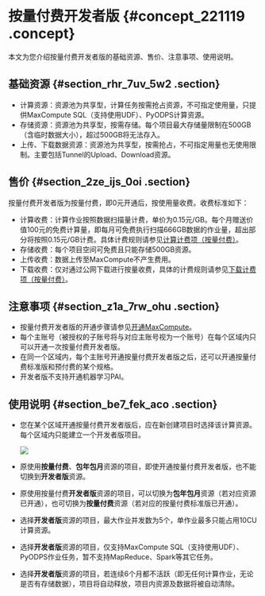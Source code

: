 # 按量付费开发者版 {#concept_221119 .concept}

本文为您介绍按量付费开发者版的基础资源、售价、注意事项、使用说明。

## 基础资源 {#section_rhr_7uv_5w2 .section}

-   计算资源：资源池为共享型，计算任务按需抢占资源，不可指定使用量，只提供MaxCompute SQL（支持使用UDF）、PyODPS计算资源。
-   存储资源：资源池为共享型，按需存储。每个项目最大存储量限制在500GB（含临时数据大小），超过500GB将无法存入。
-   上传、下载数据资源：资源池为共享型，按需抢占，不可指定用量也无使用限制。主要包括Tunnel的Upload、Download资源。

## 售价 {#section_2ze_ijs_0oi .section}

按量付费开发者版为按量付费，即0元开通后，按使用量收费。收费标准如下：

-   计算收费：计算作业按照数据扫描量计费，单价为0.15元/GB。每个月赠送价值100元的免费计算量，即每月可免费执行扫描666GB数据的作业量，超出部分将按照0.15元/GB计费。具体计费规则请参见[计算计费项（按量付费）](../../../../cn.zh-CN/产品定价/计算计费项（按量付费）.md#)。
-   存储收费：每个项目空间可免费且只能存储500GB资源。
-   上传收费：数据上传至MaxCompute不产生费用。
-   下载收费：仅对通过公网下载进行按量收费，具体的计费规则请参见[下载计费项（按量付费）](../../../../cn.zh-CN/产品定价/下载计费项（按量付费）.md#)。

## 注意事项 {#section_z1a_7rw_ohu .section}

-   按量付费开发者版的开通步骤请参见[开通MaxCompute](../../../../cn.zh-CN/准备工作/开通MaxCompute.md#)。
-   每个主账号（被授权的子账号将与对应主账号视为一个账号）在每个区域内只可以开通一次按量付费开发者版。
-   在同一个区域内，每个主账号开通按量付费开发者版之后，还可以开通按量付费标准版和预付费的某个规格。
-   开发者版不支持开通机器学习PAI。

## 使用说明 {#section_be7_fek_aco .section}

-   您在某个区域开通按量付费开发者版后，应在新创建项目时选择该计算资源。每个区域内只能建立一个开发者版项目。

    ![](http://static-aliyun-doc.oss-cn-hangzhou.aliyuncs.com/assets/img/188521/156023237645750_zh-CN.png)

-   原使用**按量付费**、**包年包月**资源的项目，即使开通按量付费开发者版，也不能切换到**开发者版**资源。
-   原使用按量付费**开发者版**资源的项目，可以切换为**包年包月**资源（若对应资源已开通），也可切换为**按量付费**资源（若对应的按量付费标准版已开通）。
-   选择**开发者版**资源的项目，最大作业并发数为5个，单作业最多只能占用10CU计算资源。
-   选择**开发者版**资源的项目，仅支持MaxCompute SQL（支持使用UDF）、PyODPS作业任务，暂不支持MapReduce、Spark等其它任务。
-   选择**开发者版**资源的项目，若连续6个月都不活跃（即无任何计算作业，无论是否有存储数据），项目将自动释放，项目内资源及数据将被自动清除。

